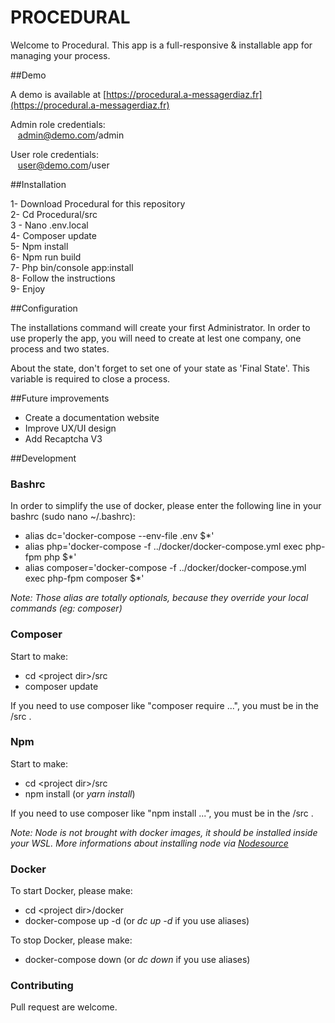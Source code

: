# PROCEDURAL

Welcome to Procedural. This app is a full-responsive & installable app for 
managing your process. 

##Demo

A demo is available at [https://procedural.a-messagerdiaz.fr](https://procedural.a-messagerdiaz.fr)

Admin role credentials:\
&nbsp;&nbsp;&nbsp;admin@demo.com/admin

User role credentials:\
&nbsp;&nbsp;&nbsp;user@demo.com/user

##Installation

1- Download Procedural for this repository\
2- Cd Procedural/src\
3 - Nano .env.local\
4- Composer update \
5- Npm install\
6- Npm run build\
7- Php bin/console app:install\
8- Follow the instructions\
9- Enjoy

##Configuration

The installations command will create your first Administrator. In order to use 
properly the app, you will need to create at lest one company, one process and 
two states.

About the state, don't forget to set one of your state as 'Final State'. This variable
is required to close a process. 

##Future improvements

* Create a documentation website
* Improve UX/UI design
* Add Recaptcha V3

##Development
### Bashrc
In order to simplify the use of docker, please enter the following line in your bashrc (sudo nano ~/.bashrc):
* alias dc='docker-compose --env-file .env $*'
* alias php='docker-compose -f ../docker/docker-compose.yml exec php-fpm php $*'
* alias composer='docker-compose -f ../docker/docker-compose.yml exec php-fpm composer $*'

*Note: Those alias are totally optionals, because they override your local commands (eg: composer)*

### Composer

Start to make:

* cd &lt;project dir&gt;/src
* composer update

If you need to use composer like "composer require ...", you must be in the <project dir>/src .

### Npm

Start to make:

* cd &lt;project dir&gt;/src
* npm install (or *yarn install*)

If you need to use composer like "npm install ...", you must be in the <project dir>/src .

*Note: Node is not brought with docker images, it should be installed inside your WSL. More informations about installing node via [Nodesource](https://github.com/nodesource/distributions)*

### Docker
To start Docker, please make:

* cd &lt;project dir&gt;/docker
* docker-compose up -d  (or *dc up -d* if you use aliases)

To stop Docker, please make:
* docker-compose down (or *dc down* if you use aliases)

### Contributing

Pull request are welcome.
